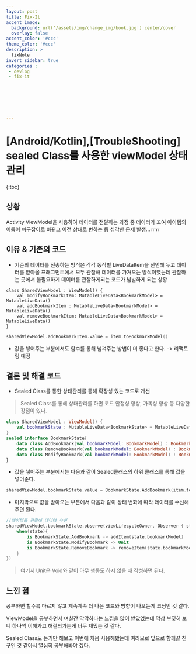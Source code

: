 ```yaml
---
layout: post
title: Fix-It
accent_image: 
  background: url('/assets/img/change_img/book.jpg') center/cover
  overlay: false
accent_color: '#ccc'
theme_color: '#ccc'
description: >
  fixNote
invert_sidebar: true
categories :
 - devlog
 - fix-it







---
```


# [Android/Kotlin],[TroubleShooting] sealed Class를 사용한 viewModel 상태관리

{:toc}

## 상황

Activity ViewModel을 사용하여 데이터를 전달하는 과정 중 데이터가 꼬여 아이템의 이름이 마구잡이로 바뀌고 이전 상태로 변하는 등 심각한 문제 발생...ㅠㅠ



## 이유 & 기존의 코드

- 기존의 데이터를 전송하는 방식은 각각 동작별 LiveDataItem을 선언해 두고 데이터를 받아올 프래그먼트에서 모두 관찰해 데이터를 가져오는 방식이였는데 관찰하는 곳에서 불필요하게 데이터를 관찰하게되는 코드가 남발하게 되는 상황 

```
class SharedViewModel : ViewModel() {
    val modifyBookmarkItem: MutableLiveData<BookmarkModel> = MutableLiveData()
    val addBookmarkItem : MutableLiveData<BookmarkModel> = MutableLiveData()
    val removeBookmarkItem: MutableLiveData<BookmarkModel> = MutableLiveData()
}
```

```kotlin
sharedViewModel.addBookmarkItem.value = item.toBookmarkModel()
```

- 값을 넣어주는 부분에서도 함수를 통해 넘겨주는 방법이 더 좋다고 한다.  -> 리팩토링 예정



## 결론 및 해결 코드

- Sealed Class를 통한 상태관리를 통해 확장성 있는 코드로 개선

> Sealed Class를 통해 상태관리를 하면 코드 안정성 향상, 가독성 향상 등 다양한 장점이 있다. 

```kotlin
class SharedViewModel : ViewModel() {
    val bookmarkState : MutableLiveData<BookmarkState> = MutableLiveData()
}
sealed interface BookmarkState{
    data class AddBookmark(val bookmarkModel: BookmarkModel) : BookmarkState
    data class RemoveBookmark(val bookmarkModel: BookmarkModel) : BookmarkState
    data class ModifyBookmark(val bookmarkModel: BookmarkModel) : BookmarkState
}
```

- 값을 넣어주는 부분에서는 다음과 같이 Sealed클래스의 하위 클래스를 통해 값을 넣어준다.

```kotlin
sharedViewModel.bookmarkState.value = BookmarkState.AddBookmark(item.toBookmarkModel())
```

- 마지막으로 값을 받아오는 부분에서 다음과 같이 상태 변화에 따라 데이터를 수신해주면 된다.

```kotlin
//데이터를 관찰해 데이터 수신
sharedViewModel.bookmarkState.observe(viewLifecycleOwner, Observer { state ->
    when(state){
        is BookmarkState.AddBookmark -> addItem(state.bookmarkModel)
        is BookmarkState.ModifyBookmark -> Unit
        is BookmarkState.RemoveBookmark -> removeItem(state.bookmarkModel)
    }
})
```

> 여기서 Unit은 Void와 같이 아무 행동도 하지 않을 때 작성하면 된다.



## 느낀 점

공부하면 할수록 마르지 않고 계속계속 더 나은 코드와 방향이 나오는게 코딩인 것 같다.

ViewModel을 공부하면서 며칠간 막막하다는 느낌을 많이 받았었는데 막상 부딪혀 보니 하나씩 이해가고 해결되가는게 너무 재밌는 것 같다.

Sealed Class도 듣기만 해보고 이번에 처음 사용해봤는데 여러모로 앞으로 함께갈 친구인 것 같아서 열심히 공부해봐야 겠다.

